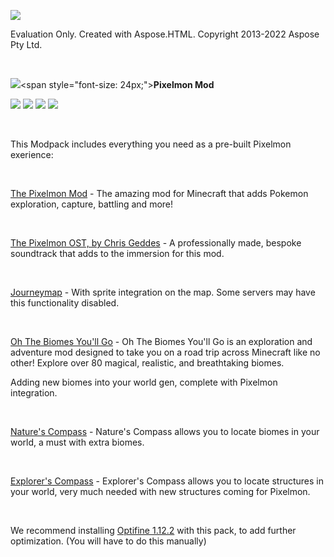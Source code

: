 [![](https://pixelmonmod.com/images/curse/2.jpg)](/linkout?remoteUrl=https%253a%252f%252fnodecraft.com%252fr%252fpixelmon)

Evaluation Only. Created with Aspose.HTML. Copyright 2013-2022 Aspose Pty Ltd.

&nbsp;

![](https://pixelmonmod.com/images/curse/icon1.png)<span style=\"font-size: 24px;\">**Pixelmon Mod**</span>

[![](https://discordapp.com/api/guilds/128164783089254400/widget.png?style=banner2)](https://discord.gg/pixelmon) [![](https://pixelmonmod.com/images/curse/website.png)](/linkout?remoteUrl=https%253a%252f%252fpixelmonmod.com%252f) [![](https://pixelmonmod.com/images/curse/changelog.png)](/linkout?remoteUrl=https%253a%252f%252freforged.gg%252f) [![](https://pixelmonmod.com/images/curse/wiki.png)](/linkout?remoteUrl=https%253a%252f%252fpixelmonmod.com%252fwiki%252f)

&nbsp;

This Modpack includes everything you need as a pre-built Pixelmon exerience:

&nbsp; &nbsp;

[The Pixelmon Mod](https://www.curseforge.com/minecraft/mc-mods/pixelmon) - The amazing mod for Minecraft that adds Pokemon exploration, capture, battling and more!

&nbsp;

[The Pixelmon OST, by Chris Geddes](https://www.curseforge.com/minecraft/texture-packs/the-pixelmon-ost-by-chris-geddes) - A professionally made, bespoke soundtrack that adds to the immersion for this mod.

&nbsp;

[Journeymap](https://www.curseforge.com/minecraft/mc-mods/journeymap) - With sprite integration on the map. Some servers may have this functionality disabled.

&nbsp;

[Oh The Biomes You'll Go](https://www.curseforge.com/minecraft/mc-mods/oh-the-biomes-youll-go/) - Oh The Biomes You'll Go is an exploration and adventure mod designed to take you on a road trip across Minecraft like no other! Explore over 80 magical, realistic, and breathtaking biomes.

Adding new biomes into your world gen, complete with Pixelmon integration.

&nbsp;

[Nature's Compass](https://www.curseforge.com/minecraft/mc-mods/natures-compass) - Nature's Compass allows you to locate biomes in your world, a must with extra biomes.

&nbsp;

[Explorer's Compass](https://www.curseforge.com/minecraft/mc-mods/explorers-compass) - Explorer's Compass allows you to locate structures in your world, very much needed with new structures coming for Pixelmon.

&nbsp;

We recommend installing [Optifine 1.12.2](/linkout?remoteUrl=https%253a%252f%252foptifine.net%252fdownloads) with this pack, to add further optimization. (You will have to do this manually)